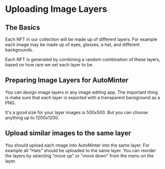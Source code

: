 # Uploading Image Layers

## The Basics

Each NFT in our collection will be made up of different layers. For example each image may be made up of eyes, glasses, a hat, and different backgrounds.

Each NFT is generated by combining a random combination of these layers, based on how rare we set each layer to be.

## Preparing Image Layers for AutoMinter

You can design image layers in any image editing app. The important thing is make sure that each layer is exported with a transparent background as a PNG.

It's a good size for your layer images is 500x500. But you can choose anything up to 1200x1200.

## Upload similar images to the same layer

You should upload each image into AutoMinter into the same layer. For example all "Hats" should be uploaded to the same layer. You can reorder the layers by selecting "move up" or "move down" from the menu on the layer.

